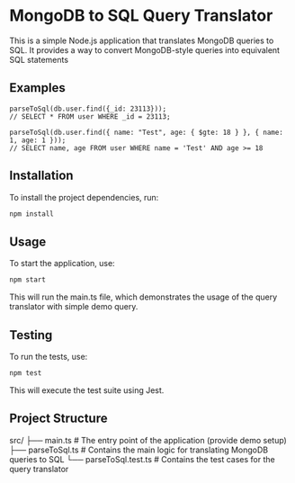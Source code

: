 # MongoDB to SQL Query Translator

This is a simple Node.js application that translates MongoDB queries to SQL. It provides a way to convert MongoDB-style queries into equivalent SQL statements

## Examples

```
parseToSql(db.user.find({_id: 23113}));
// SELECT * FROM user WHERE _id = 23113;
```

```
parseToSql(db.user.find({ name: "Test", age: { $gte: 18 } }, { name: 1, age: 1 }));
// SELECT name, age FROM user WHERE name = 'Test' AND age >= 18
```

## Installation

To install the project dependencies, run:

```bash
npm install
```

## Usage

To start the application, use:

```bash
npm start
```

This will run the main.ts file, which demonstrates the usage of the query translator with simple demo query.

## Testing

To run the tests, use:

```bash
npm test
```

This will execute the test suite using Jest.

## Project Structure

src/
├── main.ts # The entry point of the application (provide demo setup)
├── parseToSql.ts # Contains the main logic for translating MongoDB queries to SQL
└── parseToSql.test.ts # Contains the test cases for the query translator

